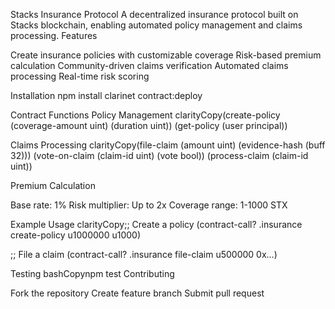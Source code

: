 Stacks Insurance Protocol
A decentralized insurance protocol built on Stacks blockchain, enabling automated policy management and claims processing.
Features

Create insurance policies with customizable coverage
Risk-based premium calculation
Community-driven claims verification
Automated claims processing
Real-time risk scoring

Installation
npm install
clarinet contract:deploy

Contract Functions
Policy Management
clarityCopy(create-policy (coverage-amount uint) (duration uint))
(get-policy (user principal))

Claims Processing
clarityCopy(file-claim (amount uint) (evidence-hash (buff 32)))
(vote-on-claim (claim-id uint) (vote bool))
(process-claim (claim-id uint))

Premium Calculation

Base rate: 1%
Risk multiplier: Up to 2x
Coverage range: 1-1000 STX

Example Usage
clarityCopy;; Create a policy
(contract-call? .insurance create-policy u1000000 u1000)

;; File a claim
(contract-call? .insurance file-claim u500000 0x...)

Testing
bashCopynpm test
Contributing

Fork the repository
Create feature branch
Submit pull request
